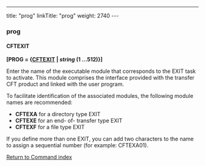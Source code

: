 ---
title: "prog"
linkTitle: "prog"
weight: 2740
--- <span id="prog"></span>

### prog

#### CFTEXIT

**[<span id="PROG1"></span>PROG = {<u>CFTEXIT</u>
&#124; *string* ****(1 …512)****}]**

Enter the name of the executable module that corresponds to the EXIT
task to activate. This module comprises the interface provided with the
transfer CFT product and linked with the user program.

To facilitate identification of the associated modules, the following
module names are recommended:

- ****CFTEXA****
    for a directory type EXIT
- ****CFTEXE****
    for an end- of- transfer type EXIT
- ****CFTEXF****
    for a file type EXIT

If you define more than one EXIT, you can add two characters to the
name to assign a sequential number (for example: CFTEXA01).

[Return to Command index](../../)
